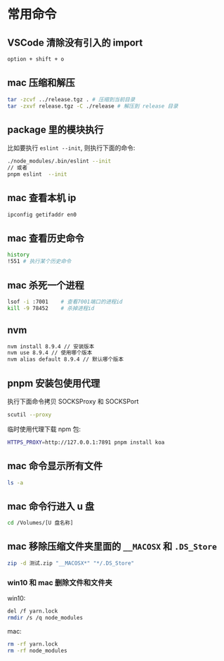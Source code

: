 # 常用命令

## VSCode 清除没有引入的 import

```bash
option + shift + o
```

## mac 压缩和解压

```bash
tar -zcvf ../release.tgz . # 压缩到当前目录
tar -zxvf release.tgz -C ./release # 解压到 release 目录
```

## package 里的模块执行

比如要执行 `eslint --init`, 则执行下面的命令:

```bash
./node_modules/.bin/eslint --init
// 或者
pnpm eslint  --init
```

## mac 查看本机 ip

```bash
ipconfig getifaddr en0
```

## mac 查看历史命令

```bash
history
!551 # 执行某个历史命令
```

## mac 杀死一个进程

```bash
lsof -i :7001    # 查看7001端口的进程id
kill -9 78452    # 杀掉进程id
```

## nvm

```bash
nvm install 8.9.4 // 安装版本
nvm use 8.9.4 // 使用哪个版本
nvm alias default 8.9.4 // 默认哪个版本
```

## pnpm 安装包使用代理

执行下面命令拷贝 SOCKSProxy 和 SOCKSPort

```bash
scutil --proxy
```

临时使用代理下载 npm 包:

```bash
HTTPS_PROXY=http://127.0.0.1:7891 pnpm install koa
```

## mac 命令显示所有文件

```bash
ls -a
```

## mac 命令行进入 u 盘

```bash
cd /Volumes/[U 盘名称]
```

## mac 移除压缩文件夹里面的 `__MACOSX` 和 `.DS_Store`

```bash
zip -d 测试.zip "__MACOSX*" "*/.DS_Store"
```

### win10 和 mac 删除文件和文件夹

win10:

```bash
del /f yarn.lock
rmdir /s /q node_modules
```

mac:

```bash
rm -rf yarn.lock
rm -rf node_modules
```

